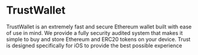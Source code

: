 # TrustWallet
TrustWallet is an extremely fast and secure Ethereum wallet built with ease of use in mind. We provide a fully security audited system that makes it simple to buy and store Ethereum and ERC20 tokens on your device. Trust is designed specifically for iOS to provide the best possible experience
